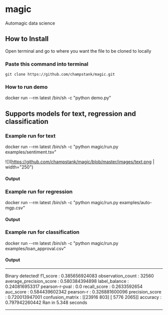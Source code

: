# magic
Automagic data science

## How to Install
Open terminal and go to where you want the file to be cloned to locally

### Paste this command into terminal
```git clone https://github.com/champstank/magic.git```

### How to run demo
docker run --rm latest /bin/sh -c "python demo.py"

## Supports models for text, regression and classification

### Example run for text 
docker run --rm latest /bin/sh -c "python magic/run.py examples/sentiment.tsv"

![](https://github.com/champstank/magic/blob/master/images/text.png | width="250")

#### Output 

### Example run for regression 
docker run --rm latest /bin/sh -c "python magic/run.py examples/auto-mgp.csv"

#### Output

### Example run for classification
docker run --rm latest /bin/sh -c "python magic/run.py examples/loan_approval.csv"

#### Output
___
Binary detected! 
      f1_score : 0.385656924083
      observation_count : 32560
      average_precision_score : 0.580384394898
      label_balance : 0.240816953317
      pearson-r-pval : 0.0
      recall_score : 0.2633592654
      auc_score : 0.584439602342
      pearson-r : 0.326881600096
      precision_score : 0.720013947001
      confusion_matrix : [[23916   803]
                         [ 5776  2065]]
      accuracy : 0.797942260442
Ran in 5.348 seconds
___
